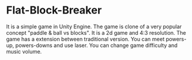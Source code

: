 # Flat-Block-Breaker
It is a simple game in Unity Engine. The game is clone of a very popular concept "paddle & ball vs blocks". It is a 2d game and 4:3 resolution. The game has a extension between traditional version. You can meet powers-up, powers-downs and use laser. You can change game difficulty and music volume.
